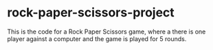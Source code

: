 # rock-paper-scissors-project

This is the code for a Rock Paper Scissors game, where a there is one player against a computer and the game is played for 5 rounds.